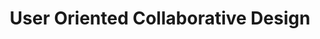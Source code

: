 ---
layout: post
title: User Oriented Collaborative Design

importance: 1

short: showroom
banner-position: .5
team: 5
specs: [
[automobile, ['Classic Cars']],
[paper-plane, ['Hundreds of post-it notes']]
]

header: [
"We designed a tool for car restorers that lets them share the story of their cars in a compelling way.",
"For this design class, teams worked with groups of real people to design products based on their needs, values, lifestyle, and a myriad of other factors. We worked with car restorers, and we noticed that before too long, they would take out their phones and start showing us pictures of the cars they had worked on. But the pictures were poorly shot, were out of order, and didn't do what the guys wanted them to. Had we not been invested in this group of people, their presentations would have been boring. So we designed a camera system that automatically documented the work they did in their shop, along with a system to present the progress of their car in a short, engaging vignette."
]
---